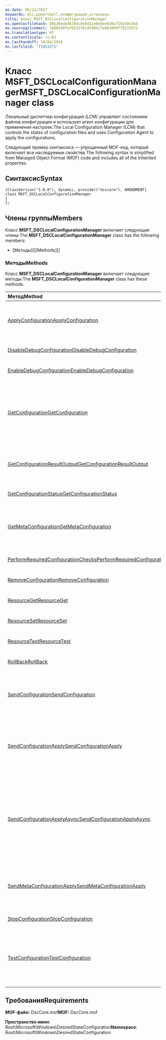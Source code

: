 ```yaml
---
ms.date: 06/12/2017
keywords: dsc,powershell,конфигурация,установка
title: Класс MSFT_DSCLocalConfigurationManager
ms.openlocfilehash: 09b30edd48384c0e8412e0e6ee926a719249c5b8
ms.sourcegitcommit: 18985d07ef024378c8590dc7a983099ff9225672
ms.translationtype: HT
ms.contentlocale: ru-RU
ms.lasthandoff: 10/04/2019
ms.locfileid: "71953271"
---
```

# <a name="msft_dsclocalconfigurationmanager-class"></a><span data-ttu-id="d514f-103">Класс MSFT_DSCLocalConfigurationManager</span><span class="sxs-lookup"><span data-stu-id="d514f-103">MSFT_DSCLocalConfigurationManager class</span></span>

<span data-ttu-id="d514f-104">Локальный диспетчер конфигураций (LCM) управляет состоянием файлов конфигурации и использует агент конфигурации для применения настроек.</span><span class="sxs-lookup"><span data-stu-id="d514f-104">The Local Configuration Manager (LCM) that controls the states of configuration files and uses Configuration Agent to apply the configurations.</span></span>

<span data-ttu-id="d514f-105">Следующий пример синтаксиса — упрощенный MOF-код, который включает все наследуемые свойства.</span><span class="sxs-lookup"><span data-stu-id="d514f-105">The following syntax is simplified from Managed Object Format (MOF) code and includes all of the inherited properties.</span></span>

## <a name="syntax"></a><span data-ttu-id="d514f-106">Синтаксис</span><span class="sxs-lookup"><span data-stu-id="d514f-106">Syntax</span></span>

```
[ClassVersion("1.0.0"), dynamic, provider("dsccore"), AMENDMENT]
class MSFT_DSCLocalConfigurationManager
{
};
```

## <a name="members"></a><span data-ttu-id="d514f-107">Члены группы</span><span class="sxs-lookup"><span data-stu-id="d514f-107">Members</span></span>

<span data-ttu-id="d514f-108">Класс **MSFT_DSCLocalConfigurationManager** включает следующие члены:</span><span class="sxs-lookup"><span data-stu-id="d514f-108">The **MSFT_DSCLocalConfigurationManager** class has the following members:</span></span>

- <span data-ttu-id="d514f-109">[Методы][]</span><span class="sxs-lookup"><span data-stu-id="d514f-109">[Methods][]</span></span>

### <a name="methods"></a><span data-ttu-id="d514f-110">Методы</span><span class="sxs-lookup"><span data-stu-id="d514f-110">Methods</span></span>

<span data-ttu-id="d514f-111">Класс **MSFT_DSCLocalConfigurationManager** включает следующие методы:</span><span class="sxs-lookup"><span data-stu-id="d514f-111">The **MSFT_DSCLocalConfigurationManager** class has these methods.</span></span>

|<span data-ttu-id="d514f-112">Метод</span><span class="sxs-lookup"><span data-stu-id="d514f-112">Method</span></span> |<span data-ttu-id="d514f-113">Описание</span><span class="sxs-lookup"><span data-stu-id="d514f-113">Description</span></span> |
|:--- |:---|
| [<span data-ttu-id="d514f-114">ApplyConfiguration</span><span class="sxs-lookup"><span data-stu-id="d514f-114">ApplyConfiguration</span></span>](msft-dsclocalconfigurationmanager-applyconfiguration.md)| <span data-ttu-id="d514f-115">Использует агент конфигурации для применения конфигурации, которая находится в состоянии ожидания.</span><span class="sxs-lookup"><span data-stu-id="d514f-115">Uses the Configuration Agent to apply the configuration that is pending.</span></span>|
| [<span data-ttu-id="d514f-116">DisableDebugConfiguration</span><span class="sxs-lookup"><span data-stu-id="d514f-116">DisableDebugConfiguration</span></span>](msft-dsclocalconfigurationmanager-disabledebugconfiguration.md)| <span data-ttu-id="d514f-117">Отключает отладку ресурсов DSC.</span><span class="sxs-lookup"><span data-stu-id="d514f-117">Disables DSC resource debugging.</span></span>|
| [<span data-ttu-id="d514f-118">EnableDebugConfiguration</span><span class="sxs-lookup"><span data-stu-id="d514f-118">EnableDebugConfiguration</span></span>](msft-dsclocalconfigurationmanager-enabledebugconfiguration.md)| <span data-ttu-id="d514f-119">Включает отладку ресурсов DSC.</span><span class="sxs-lookup"><span data-stu-id="d514f-119">Enables DSC resource debugging.</span></span>|
| [<span data-ttu-id="d514f-120">GetConfiguration</span><span class="sxs-lookup"><span data-stu-id="d514f-120">GetConfiguration</span></span>](msft-dsclocalconfigurationmanager-getconfiguration.md)| <span data-ttu-id="d514f-121">Отправляет документ конфигурации на управляемый узел и использует метод **Get** агента конфигурации для применения конфигурации.</span><span class="sxs-lookup"><span data-stu-id="d514f-121">Sends the configuration document to the managed node and uses the **Get** method of the Configuration Agent to apply the configuration.</span></span>|
| [<span data-ttu-id="d514f-122">GetConfigurationResultOutput</span><span class="sxs-lookup"><span data-stu-id="d514f-122">GetConfigurationResultOutput</span></span>](msft-dsclocalconfigurationmanager-getconfigurationresultoutput.md)| <span data-ttu-id="d514f-123">Получает выходные данные агента конфигурации, относящиеся к определенному заданию.</span><span class="sxs-lookup"><span data-stu-id="d514f-123">Gets the Configuration Agent output relating to a specific job.</span></span>|
| [<span data-ttu-id="d514f-124">GetConfigurationStatus</span><span class="sxs-lookup"><span data-stu-id="d514f-124">GetConfigurationStatus</span></span>](msft-dsclocalconfigurationmanager-getconfigurationstatus.md)| <span data-ttu-id="d514f-125">Получает журнал состояния конфигурации.</span><span class="sxs-lookup"><span data-stu-id="d514f-125">Get the configuration status history.</span></span>|
| [<span data-ttu-id="d514f-126">GetMetaConfiguration</span><span class="sxs-lookup"><span data-stu-id="d514f-126">GetMetaConfiguration</span></span>](msft-dsclocalconfigurationmanager-getmetaconfiguration.md)| <span data-ttu-id="d514f-127">Получает параметры локального диспетчера конфигураций, которые используются для управления агентом конфигурации.</span><span class="sxs-lookup"><span data-stu-id="d514f-127">Gets the LCM settings that are used to control Configuration Agent.</span></span>|
| [<span data-ttu-id="d514f-128">PerformRequiredConfigurationChecks</span><span class="sxs-lookup"><span data-stu-id="d514f-128">PerformRequiredConfigurationChecks</span></span>](msft-dsclocalconfigurationmanager-performrequiredconfigurationchecks.md)| <span data-ttu-id="d514f-129">Запускает проверку согласованности.</span><span class="sxs-lookup"><span data-stu-id="d514f-129">Starts the consistency check.</span></span>|
| [<span data-ttu-id="d514f-130">RemoveConfiguration</span><span class="sxs-lookup"><span data-stu-id="d514f-130">RemoveConfiguration</span></span>](msft-dsclocalconfigurationmanager-removeconfiguration.md)| <span data-ttu-id="d514f-131">Удаляет файлы конфигурации.</span><span class="sxs-lookup"><span data-stu-id="d514f-131">Removes the configuration files.</span></span>|
| [<span data-ttu-id="d514f-132">ResourceGet</span><span class="sxs-lookup"><span data-stu-id="d514f-132">ResourceGet</span></span>](msft-dsclocalconfigurationmanager-resourceget.md)| <span data-ttu-id="d514f-133">Напрямую вызывает метод **Get** ресурса DSC.</span><span class="sxs-lookup"><span data-stu-id="d514f-133">Directly calls the **Get** method of a DSC resource.</span></span>|
| [<span data-ttu-id="d514f-134">ResourceSet</span><span class="sxs-lookup"><span data-stu-id="d514f-134">ResourceSet</span></span>](msft-dsclocalconfigurationmanager-resourceset.md)| <span data-ttu-id="d514f-135">Напрямую вызывает метод **Set** ресурса DSC.</span><span class="sxs-lookup"><span data-stu-id="d514f-135">Directly calls the **Set** method of a DSC resource.</span></span>|
| [<span data-ttu-id="d514f-136">ResourceTest</span><span class="sxs-lookup"><span data-stu-id="d514f-136">ResourceTest</span></span>](msft-dsclocalconfigurationmanager-resourcetest.md)| <span data-ttu-id="d514f-137">Напрямую вызывает метод **Test** ресурса DSC.</span><span class="sxs-lookup"><span data-stu-id="d514f-137">Directly calls the **Test** method of a DSC resource.</span></span>|
| [<span data-ttu-id="d514f-138">RollBack</span><span class="sxs-lookup"><span data-stu-id="d514f-138">RollBack</span></span>](msft-dsclocalconfigurationmanager-rollback.md)| <span data-ttu-id="d514f-139">Выполняет откат к предыдущей конфигурации.</span><span class="sxs-lookup"><span data-stu-id="d514f-139">Rolls back to a previous configuration.</span></span>|
| [<span data-ttu-id="d514f-140">SendConfiguration</span><span class="sxs-lookup"><span data-stu-id="d514f-140">SendConfiguration</span></span>](msft-dsclocalconfigurationmanager-sendconfiguration.md)| <span data-ttu-id="d514f-141">Отправляет документ конфигурации на управляемый узел и сохраняет его как ожидающее изменение.</span><span class="sxs-lookup"><span data-stu-id="d514f-141">Sends the configuration document to the managed node and saves it as a pending change.</span></span>|
| [<span data-ttu-id="d514f-142">SendConfigurationApply</span><span class="sxs-lookup"><span data-stu-id="d514f-142">SendConfigurationApply</span></span>](msft-dsclocalconfigurationmanager-sendconfigurationapply.md)| <span data-ttu-id="d514f-143">Отправляет документ конфигурации на управляемый узел и использует агент конфигурации для применения конфигурации.</span><span class="sxs-lookup"><span data-stu-id="d514f-143">Sends the configuration document to the managed node and uses the Configuration Agent to apply the configuration.</span></span>|
| [<span data-ttu-id="d514f-144">SendConfigurationApplyAsync</span><span class="sxs-lookup"><span data-stu-id="d514f-144">SendConfigurationApplyAsync</span></span>](msft-dsclocalconfigurationmanager-sendconfigurationapplyasync.md)| <span data-ttu-id="d514f-145">Отправляет документ конфигурации на управляемый узел и запускает агент конфигурации для применения конфигурации.</span><span class="sxs-lookup"><span data-stu-id="d514f-145">Send the configuration document to the managed node and start using the Configuration Agent to apply the configuration.</span></span> <span data-ttu-id="d514f-146">Для получения выходных данных используется метод GetConfigurationResultOutput.</span><span class="sxs-lookup"><span data-stu-id="d514f-146">Use GetConfigurationResultOutput to retrieve result output.</span></span>|
| [<span data-ttu-id="d514f-147">SendMetaConfigurationApply</span><span class="sxs-lookup"><span data-stu-id="d514f-147">SendMetaConfigurationApply</span></span>](msft-dsclocalconfigurationmanager-sendmetaconfigurationapply.md)| <span data-ttu-id="d514f-148">Задает параметры локального диспетчера конфигураций, которые используются для управления агентом конфигурации.</span><span class="sxs-lookup"><span data-stu-id="d514f-148">Sets the LCM settings that are used to control the Configuration Agent.</span></span>|
| [<span data-ttu-id="d514f-149">StopConfiguration</span><span class="sxs-lookup"><span data-stu-id="d514f-149">StopConfiguration</span></span>](msft-dsclocalconfigurationmanager-stopconfiguration.md)| <span data-ttu-id="d514f-150">Останавливает выполняемую конфигурацию.</span><span class="sxs-lookup"><span data-stu-id="d514f-150">Stops the configuration that is in progress.</span></span>|
| [<span data-ttu-id="d514f-151">TestConfiguration</span><span class="sxs-lookup"><span data-stu-id="d514f-151">TestConfiguration</span></span>](msft-dsclocalconfigurationmanager-testconfiguration.md)| <span data-ttu-id="d514f-152">Отправляет документ конфигурации на управляемый узел и проверяет соответствие текущей конфигурации документу.</span><span class="sxs-lookup"><span data-stu-id="d514f-152">Sends the configuration document to the managed node and verifies the current configuration against the document.</span></span>|

## <a name="requirements"></a><span data-ttu-id="d514f-153">Требования</span><span class="sxs-lookup"><span data-stu-id="d514f-153">Requirements</span></span>

<span data-ttu-id="d514f-154">**MOF-файл:** DscCore.mof</span><span class="sxs-lookup"><span data-stu-id="d514f-154">**MOF:** DscCore.mof</span></span>

<span data-ttu-id="d514f-155">**Пространство имен**: Root\Microsoft\Windows\DesiredStateConfiguration</span><span class="sxs-lookup"><span data-stu-id="d514f-155">**Namespace**: Root\Microsoft\Windows\DesiredStateConfiguration</span></span>
